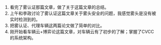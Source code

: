 1. 看完了雾认证那篇文章，做了关于这篇文章的总结。
2. 上午和李政讨论了雾认证这篇文章关于雾头安全的问题，我感觉雾头是没有被实时检测到的。
3. 把雾认证、代理车辆这两篇论文做了简单的对比。
4. 刚开始看车辆云+博弈论这篇文章，对车辆云有了初步的了解；掌握了CVCC的系统架构。